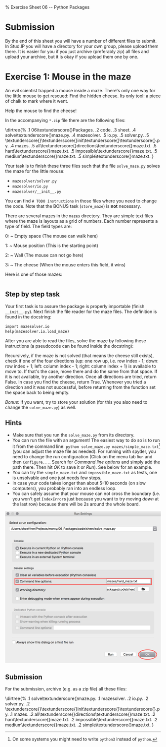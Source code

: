 % Exercise Sheet 06 -- Python Packages

# Submission

By the end of this sheet you will have a number of different files to submit.
In Stud.IP you will have a directory for your own group, please upload them
there. It is easier for you if you just archive (preferably zip) all files and
upload your archive, but it is okay if you upload them one by one.


# Exercise 1: Mouse in the maze

An evil scientist trapped a mouse inside a maze. There's only one way for the
little mouse to get rescued: Find the hidden cheese. Its only tool: a piece of
chalk to mark where it went.

Help the mouse to find the cheese!

In the accompanying `*.zip` file there are the following files:

\dirtree{%
.1 06\textunderscore{}Packages.
.2 code.
.3 sheet.
.4 solve\textunderscore{}maze.py.
.4 mazesolver.
.5 io.py.
.5 solver.py.
.5 \textunderscore{}\textunderscore{}init\textunderscore{}\textunderscore{}.py.
.4 mazes.
.5 all\textunderscore{}directions\textunderscore{}maze.txt.
.5 hard\textunderscore{}maze.txt.
.5 impossible\textunderscore{}maze.txt.
.5 medium\textunderscore{}maze.txt.
.5 simple\textunderscore{}maze.txt.
}

Your task is to finish these three files such that the file `solve_maze.py` solves the maze for the little mouse:

- `mazesolver/solver.py`
- `mazesolver/io.py`
- `mazesolver/__init__.py`


You can find `# TODO instructions` in those files where you need to change the code. Note that the BONUS task (`store_maze`) is **not** necessary.

There are several mazes in the `mazes` directory. They are simple text files where the maze is layouts as a grid of numbers. Each number represents a type of field. The field types are:

0:
~ Empty space (The mouse can walk here)

1:
~ Mouse position (This is the starting point)

2:
~ Wall (The mouse can not go here)

3:
~ The cheese (When the mouse enters this field, it wins)

Here is one of those mazes:

```{ .changelog file=06_Packages/code/sheet/mazes/medium_maze.txt }
```


## Step by step task

Your first task is to assure the package is properly importable (finish `__init__.py`). Next finish the file reader for the maze files. The definition is found in the docstring:

```{ .python .exec wd=06_Packages/code/sheet }
import mazesolver.io
help(mazesolver.io.load_maze)
```

After you are able to read the files, solve the maze by following these instructions (a pseudocode can be found inside the docstring):

Recursively, if the maze is not solved (that means the cheese still exists), check if one of the four directions (up: one row up, i.e. row index - 1; down: row index + 1; left: column index - 1; right: column index + 1) is available to move to. If that's the case, move there and do the same from that space. If it is not available, try another direction. Once all directions are tried, return False. In case you find the cheese, return True.
Whenever you tried a direction and it was not successful, before returning from the function set the space back to being empty.

*Bonus*: If you want, try to store your solution (for this you also need to change the `solve_maze.py`) as well.


## Hints

- Make sure that you run the `solve_maze.py` from its directory.
- You can run the file with an argument! The easiest way to do so is to run it from the command line: `python solve_maze.py mazes/simple_maze.txt`[^py3] (you can adjust the maze file as needed). For running with spyder, you need to change the run configuration (Click on the menu tab `Run` and then `Configure...`. Search for *Command line options* and simply add the path there. Then hit *OK* to save it or *Run*). See below for an example.
- You can try the `simple_maze.txt` and `impossible_maze.txt` as tests, one is unsolvable and one just needs few steps.
- In case your code takes longer than about 5-10 seconds (on slow computers), you probably ran into an endless loop.
- You can safely assume that your mouse can not cross the boundary (i.e. you won't get `IndexError`s just because you want to try moving *down* at the last row) because there will be 2s around the whole board.

![Spyder run configuration](img/spyder_run_config_console_args.png)

[^py3]: On some systems you might need to write `python3` instead of `python`.


## Submission

For the submission, archive (e.g. as a zip file) all these files:

\dirtree{%
.1 solve\textunderscore{}maze.py.
.1 mazesolver.
.2 io.py.
.2 solver.py.
.2 \textunderscore{}\textunderscore{}init\textunderscore{}\textunderscore{}.py.
.1 mazes.
.2 all\textunderscore{}directions\textunderscore{}maze.txt.
.2 hard\textunderscore{}maze.txt.
.2 impossible\textunderscore{}maze.txt.
.2 medium\textunderscore{}maze.txt.
.2 simple\textunderscore{}maze.txt.
}
